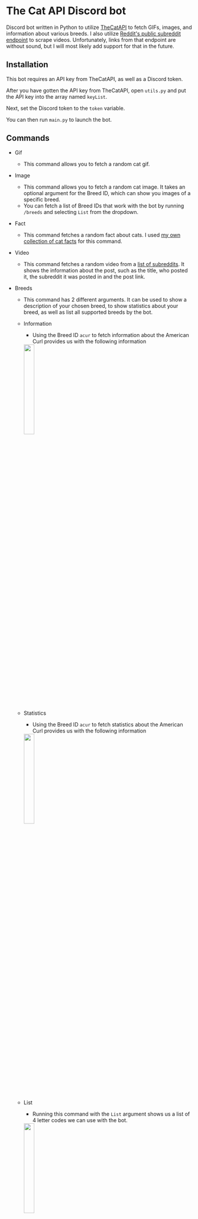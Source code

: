 <!-- markdownlint-disable no-inline-html list-marker-space ul-indent -->
# The Cat API Discord bot

Discord bot written in Python to utilize [TheCatAPI](https://thecatapi.com/) to fetch GIFs, images, and information about various breeds. I also utilize [Reddit's public subreddit endpoint](https://www.reddit.com/r/IllegallySmolCats.json?sort=hot&t=day&limit=100) to scrape videos. Unfortunately, links from that endpoint are without sound, but I will most likely add support for that in the future.

## Installation

This bot requires an API key from TheCatAPI, as well as a Discord token.

After you have gotten the API key from TheCatAPI, open `utils.py` and put the API key into the array named `keyList`.

Next, set the Discord token to the `token` variable.

You can then run `main.py` to launch the bot.

## Commands

-   Gif
    -   This command allows you to fetch a random cat gif.

-   Image
    -   This command allows you to fetch a random cat image. It takes an optional argument for the Breed ID, which can show you images of a specific breed.
    -   You can fetch a list of Breed IDs that work with the bot by running `/breeds` and selecting `List` from the dropdown.

-   Fact
    -   This command fetches a random fact about cats. I used [my own collection of cat facts](https://gist.githubusercontent.com/paintingofblue/657d0c4d1202374889ce4a98a6b7f35f/raw/catfacts.txt) for this command.

-   Video
    -   This command fetches a random video from a [list of subreddits](https://github.com/paintingofblue/thecatapi-discord-bot/blob/main/API.py#L7). It shows the information about the post, such as the title, who posted it, the subreddit it was posted in and the post link.

-   Breeds
    -   This command has 2 different arguments. It can be used to show a description of your chosen breed, to show statistics about your breed, as well as list all supported breeds by the bot.
    -   Information
        -   Using the Breed ID `acur` to fetch information about the American Curl provides us with the following information

        <img style="width: 25%;" src="https://user-images.githubusercontent.com/90877067/209638911-d472e143-e587-4204-ab6f-9868d5757426.png">

    -   Statistics
        -   Using the Breed ID `acur` to fetch statistics about the American Curl provides us with the following information

        <img style="width: 25%;" src="https://user-images.githubusercontent.com/90877067/209639566-cb087fc9-1139-4444-88fb-3ad9caf4a983.png">

    -   List
        -   Running this command with the `List` argument shows us a list of 4 letter codes we can use with the bot.

        <img style="width: 25%;" src="https://user-images.githubusercontent.com/90877067/209639799-ff3489e7-0e84-4bdd-b790-8044894380e9.png">

-   Schedule
    -   This command allows you to add a Discord webhook to the hourly cat photo schedule I've created. It features 3 arguments, which allow you to either add a webhook, remove it, or view the current webhook added to the schedule.

-   Help
    -   This command basically sends a short version of this.
